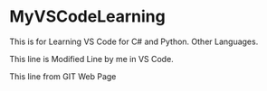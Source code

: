 # MyVSCodeLearning
This is for Learning VS Code for C# and Python. Other Languages.


This line is Modified Line by me in VS Code.


This line from GIT Web Page
